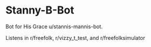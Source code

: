 # Stanny-B-Bot

Bot for His Grace u/stannis-mannis-bot.

Listens in r/freefolk, r/vizzy_t_test, and r/freefolksimulator
